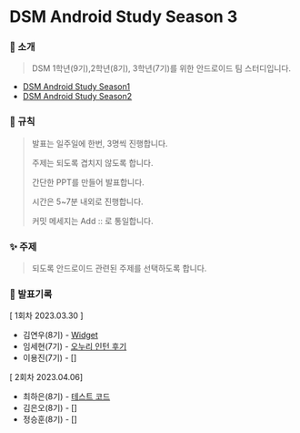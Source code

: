 # DSM Android Study Season 3

### 🤖 소개

> DSM 1학년(9기),2학년(8기), 3학년(7기)를 위한 안드로이드 팀 스터디입니다.

* [DSM Android Study Season1](https://github.com/DSM-Android-Study/DSM-Android-Study)
* [DSM Android Study Season2](https://github.com/DSM-Android-Study/DSM-Android-Study-Season-2)


### 📘 규칙

> 발표는 일주일에 한번, 3명씩 진행합니다.
>
> 주제는 되도록 겹치지 않도록 합니다.
>
> 간단한 PPT를 만들어 발표합니다.
>
> 시간은 5~7분 내외로 진행합니다.
>
> 커밋 메세지는 Add :: 로 통일합니다.
>
### ✨ 주제

> 되도록 안드로이드 관련된 주제를 선택하도록 합니다.
### 📖 발표기록

[ 1회차 2023.03.30 ]

* 김연우(8기) - [Widget](https://github.com/DSM-Android-Study/DSM-Android-Study-Season-3/tree/main/2023.03.30/%EA%B9%80%EC%97%B0%EC%9A%B0)
* 임세현(7기) - [오누리 인턴 후기](https://github.com/DSM-Android-Study/DSM-Android-Study-Season-3/tree/main/2023.03.30/%EC%9E%84%EC%84%B8%ED%98%84)
* 이용진(7기) - []

[ 2회차 2023.04.06]

* 최하은(8기) - [테스트 코드](https://github.com/DSM-Android-Study/DSM-Android-Study-Season-3/tree/main/2023.04.06/%EC%B5%9C%ED%95%98%EC%9D%80)
* 김은오(8기) - []
* 정승훈(8기) - []
